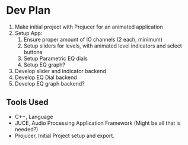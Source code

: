 # Dev Plan
1. Make initial project with Projucer for an animated application
2. Setup App:
    1. Ensure proper amount of IO channels (2 each, minimum)
    2. Setup sliders for levels, with animated level indicators and select buttons
    3. Setup Parametric EQ dials
    4. Setup EQ graph?
3. Develop slider and indicator backend
4. Develop EQ Dial backend
5. Develop EQ graph backend?

## Tools Used 
- C++, Language
- JUCE, Audio Processing Application Framework (Might be all that is needed?)
- Projucer, Initial Project setup and export.

